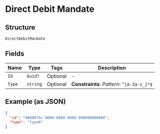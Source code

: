 
# Direct Debit Mandate

## Structure

`DirectDebitMandate`

## Fields

| Name | Type | Tags | Description |
|  --- | --- | --- | --- |
| `Id` | `Guid?` | Optional | - |
| `Type` | `string` | Optional | **Constraints**: *Pattern*: `^[A-Za-z_]*$` |

## Example (as JSON)

```json
{
  "id": "000007bc-0000-0000-0000-000000000000",
  "type": "type0"
}
```

